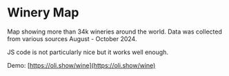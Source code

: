 # Winery Map

Map showing more than 34k wineries around the world.
Data was collected from various sources August - October 2024.

JS code is not particularly nice but it works well enough.

Demo: [https://oli.show/wine](https://oli.show/wine)